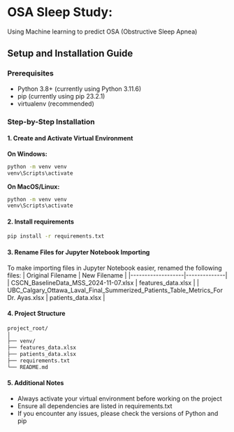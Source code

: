 # OSA Sleep Study: 
Using Machine learning to predict OSA (Obstructive Sleep Apnea)

## Setup and Installation Guide

### Prerequisites

- Python 3.8+ (currently using Python 3.11.6)
- pip (currently using pip 23.2.1)
- virtualenv (recommended)

### Step-by-Step Installation

#### 1. Create and Activate Virtual Environment

**On Windows:**

```bash
python -m venv venv
venv\Scripts\activate
```

**On MacOS/Linux:**

```bash
python -m venv venv
venv\Scripts\activate
```


#### 2. Install requirements
```bash
pip install -r requirements.txt
```

#### 3. Rename Files for Jupyter Notebook Importing

To make importing files in Jupyter Notebook easier, renamed the following files:
| Original Filename | New Filename |
|-------------------|--------------|
| CSCN_BaselineData_MSS_2024-11-07.xlsx | features_data.xlsx |
| UBC_Calgary_Ottawa_Laval_Final_Summerized_Patients_Table_Metrics_For Dr. Ayas.xlsx | patients_data.xlsx |

#### 4. Project Structure
```bash
project_root/
│
├── venv/
├── features_data.xlsx
├── patients_data.xlsx
├── requirements.txt
└── README.md
```

#### 5. Additional Notes
- Always activate your virtual environment before working on the project
- Ensure all dependencies are listed in requirements.txt
- If you encounter any issues, please check the versions of Python and pip

